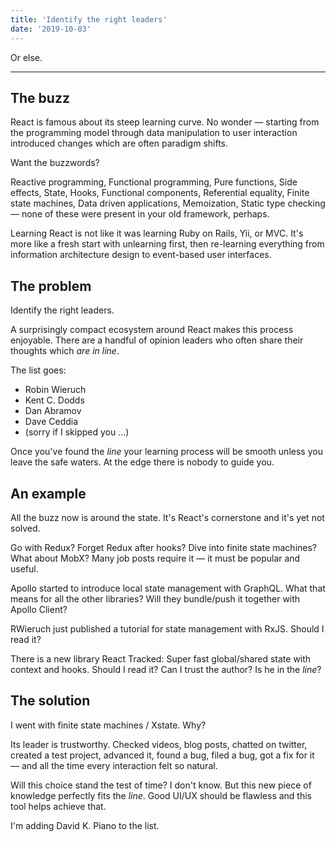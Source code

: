 ```yaml
---
title: 'Identify the right leaders'
date: '2019-10-03'
---
```


Or else.

<!--more-->

---

## The buzz

React is famous about its steep learning curve. No wonder &mdash; starting from the programming model through data manipulation to user interaction introduced changes which are often paradigm shifts.

Want the buzzwords?

Reactive programming, Functional programming, Pure functions, Side effects, State, Hooks, Functional components, Referential equality, Finite state machines, Data driven applications, Memoization, Static type checking &mdash; none of these were present in your old framework, perhaps.

Learning React is not like it was learning Ruby on Rails, Yii, or MVC. It's more like a fresh start with unlearning first, then re-learning everything from information architecture design to event-based user interfaces.

## The problem

Identify the right leaders.

A surprisingly compact ecosystem around React makes this process enjoyable. There are a handful of opinion leaders who often share their thoughts which *are in line*.

The list goes:

- Robin Wieruch
- Kent C. Dodds
- Dan Abramov
- Dave Ceddia
- (sorry if I skipped you ...)

Once you've found the *line* your learning process will be smooth unless you leave the safe waters. At the edge there is nobody to guide you.

## An example

All the buzz now is around the state. It's React's cornerstone and it's yet not solved.

Go with Redux? Forget Redux after hooks? Dive into finite state machines? What about MobX? Many job posts require it &mdash; it must be popular and useful.

Apollo started to introduce local state management with GraphQL. What that means for all the other libraries? Will they bundle/push it together with Apollo Client? 

RWieruch just published a tutorial for state management with RxJS. Should I read it? 

There is a new library React Tracked: Super fast global/shared state with context and hooks. Should I read it? Can I trust the author? Is he in the *line*?

## The solution

I went with finite state machines / Xstate. Why?

Its leader is trustworthy. Checked videos, blog posts, chatted on twitter, created a test project, advanced it, found a bug, filed a bug, got a fix for it &mdash; and all the time every interaction felt so natural.

Will this choice stand the test of time? I don't know. But this new piece of knowledge perfectly fits the *line*. Good UI/UX should be flawless and this tool helps achieve that.

I'm adding David K. Piano to the list.